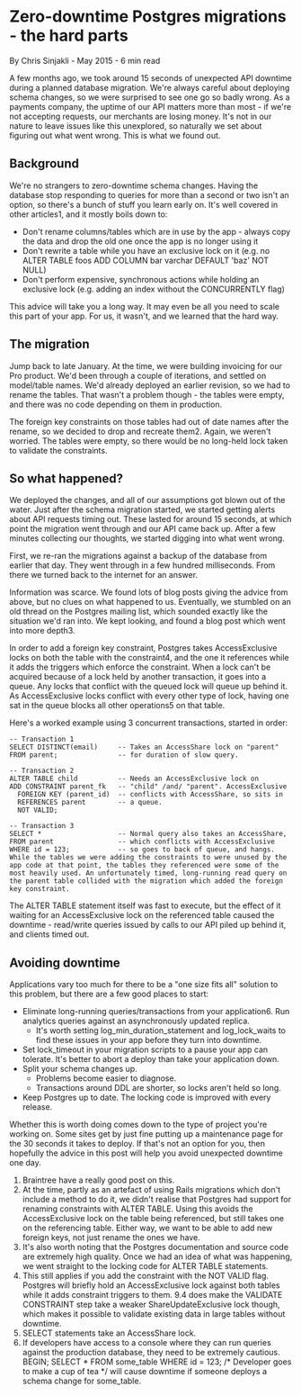 # Zero-downtime Postgres migrations - the hard parts

By Chris Sinjakli - May 2015 - 6 min read

A few months ago, we took around 15 seconds of unexpected API downtime during a planned database migration. We're always careful about deploying schema changes, so we were surprised to see one go so badly wrong. As a payments company, the uptime of our API matters more than most - if we're not accepting requests, our merchants are losing money. It's not in our nature to leave issues like this unexplored, so naturally we set about figuring out what went wrong. This is what we found out.

## Background

We're no strangers to zero-downtime schema changes. Having the database stop responding to queries for more than a second or two isn't an option, so there's a bunch of stuff you learn early on. It's well covered in other articles1, and it mostly boils down to:
* Don't rename columns/tables which are in use by the app - always copy the data and drop the old one once the app is no longer using it
* Don't rewrite a table while you have an exclusive lock on it (e.g. no ALTER TABLE foos ADD COLUMN bar varchar DEFAULT 'baz' NOT NULL)
* Don't perform expensive, synchronous actions while holding an exclusive lock (e.g. adding an index without the CONCURRENTLY flag)

This advice will take you a long way. It may even be all you need to scale this part of your app. For us, it wasn't, and we learned that the hard way.

## The migration

Jump back to late January. At the time, we were building invoicing for our Pro product. We'd been through a couple of iterations, and settled on model/table names. We'd already deployed an earlier revision, so we had to rename the tables. That wasn't a problem though - the tables were empty, and there was no code depending on them in production.

The foreign key constraints on those tables had out of date names after the rename, so we decided to drop and recreate them2. Again, we weren't worried. The tables were empty, so there would be no long-held lock taken to validate the constraints.

## So what happened?

We deployed the changes, and all of our assumptions got blown out of the water. Just after the schema migration started, we started getting alerts about API requests timing out. These lasted for around 15 seconds, at which point the migration went through and our API came back up. After a few minutes collecting our thoughts, we started digging into what went wrong.

First, we re-ran the migrations against a backup of the database from earlier that day. They went through in a few hundred milliseconds. From there we turned back to the internet for an answer.

Information was scarce. We found lots of blog posts giving the advice from above, but no clues on what happened to us. Eventually, we stumbled on an old thread on the Postgres mailing list, which sounded exactly like the situation we'd ran into. We kept looking, and found a blog post which went into more depth3.

In order to add a foreign key constraint, Postgres takes AccessExclusive locks on both the table with the constraint4, and the one it references while it adds the triggers which enforce the constraint. When a lock can't be acquired because of a lock held by another transaction, it goes into a queue. Any locks that conflict with the queued lock will queue up behind it. As AccessExclusive locks conflict with every other type of lock, having one sat in the queue blocks all other operations5 on that table.

Here's a worked example using 3 concurrent transactions, started in order:

    -- Transaction 1
    SELECT DISTINCT(email)     -- Takes an AccessShare lock on "parent"
    FROM parent;               -- for duration of slow query.

    -- Transaction 2
    ALTER TABLE child          -- Needs an AccessExclusive lock on
    ADD CONSTRAINT parent_fk   -- "child" /and/ "parent". AccessExclusive
      FOREIGN KEY (parent_id)  -- conflicts with AccessShare, so sits in
      REFERENCES parent        -- a queue.
      NOT VALID;

    -- Transaction 3
    SELECT *                   -- Normal query also takes an AccessShare,
    FROM parent                -- which conflicts with AccessExclusive
    WHERE id = 123;            -- so goes to back of queue, and hangs.
    While the tables we were adding the constraints to were unused by the app code at that point, the tables they referenced were some of the most heavily used. An unfortunately timed, long-running read query on the parent table collided with the migration which added the foreign key constraint.

The ALTER TABLE statement itself was fast to execute, but the effect of it waiting for an AccessExclusive lock on the referenced table caused the downtime - read/write queries issued by calls to our API piled up behind it, and clients timed out.

## Avoiding downtime

Applications vary too much for there to be a "one size fits all" solution to this problem, but there are a few good places to start:
* Eliminate long-running queries/transactions from your application6. Run analytics queries against an asynchronously updated replica.
  * It's worth setting log_min_duration_statement and log_lock_waits to find these issues in your app before they turn into downtime.
* Set lock_timeout in your migration scripts to a pause your app can tolerate. It's better to abort a deploy than take your application down.
* Split your schema changes up.
  * Problems become easier to diagnose.
  * Transactions around DDL are shorter, so locks aren't held so long.
* Keep Postgres up to date. The locking code is improved with every release.

Whether this is worth doing comes down to the type of project you're working on. Some sites get by just fine putting up a maintenance page for the 30 seconds it takes to deploy. If that's not an option for you, then hopefully the advice in this post will help you avoid unexpected downtime one day.

1. Braintree have a really good post on this.
2. At the time, partly as an artefact of using Rails migrations which don't include a method to do it, we didn't realise that Postgres had support for renaming constraints with ALTER TABLE. Using this avoids the AccessExclusive lock on the table being referenced, but still takes one on the referencing table. Either way, we want to be able to add new foreign keys, not just rename the ones we have.
3. It's also worth noting that the Postgres documentation and source code are extremely high quality. Once we had an idea of what was happening, we went straight to the locking code for ALTER TABLE statements.
4. This still applies if you add the constraint with the NOT VALID flag. Postgres will briefly hold an AccessExclusive lock against both tables while it adds constraint triggers to them. 9.4 does make the VALIDATE CONSTRAINT step take a weaker ShareUpdateExclusive lock though, which makes it possible to validate existing data in large tables without downtime.
5. SELECT statements take an AccessShare lock.
6. If developers have access to a console where they can run queries against the production database, they need to be extremely cautious. BEGIN; SELECT * FROM some_table WHERE id = 123; /* Developer goes to make a cup of tea */ will cause downtime if someone deploys a schema change for some_table.